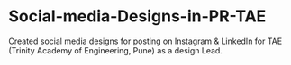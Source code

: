 # Social-media-Designs-in-PR-TAE
Created social media designs for posting on Instagram &amp; LinkedIn for TAE (Trinity Academy of Engineering, Pune) as a design Lead.
